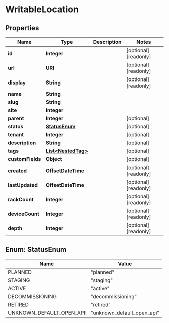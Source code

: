 

# WritableLocation


## Properties

| Name | Type | Description | Notes |
|------------ | ------------- | ------------- | -------------|
|**id** | **Integer** |  |  [optional] [readonly] |
|**url** | **URI** |  |  [optional] [readonly] |
|**display** | **String** |  |  [optional] [readonly] |
|**name** | **String** |  |  |
|**slug** | **String** |  |  |
|**site** | **Integer** |  |  |
|**parent** | **Integer** |  |  [optional] |
|**status** | [**StatusEnum**](#StatusEnum) |  |  [optional] |
|**tenant** | **Integer** |  |  [optional] |
|**description** | **String** |  |  [optional] |
|**tags** | [**List&lt;NestedTag&gt;**](NestedTag.md) |  |  [optional] |
|**customFields** | **Object** |  |  [optional] |
|**created** | **OffsetDateTime** |  |  [optional] [readonly] |
|**lastUpdated** | **OffsetDateTime** |  |  [optional] [readonly] |
|**rackCount** | **Integer** |  |  [optional] [readonly] |
|**deviceCount** | **Integer** |  |  [optional] [readonly] |
|**depth** | **Integer** |  |  [optional] [readonly] |



## Enum: StatusEnum

| Name | Value |
|---- | -----|
| PLANNED | &quot;planned&quot; |
| STAGING | &quot;staging&quot; |
| ACTIVE | &quot;active&quot; |
| DECOMMISSIONING | &quot;decommissioning&quot; |
| RETIRED | &quot;retired&quot; |
| UNKNOWN_DEFAULT_OPEN_API | &quot;unknown_default_open_api&quot; |



